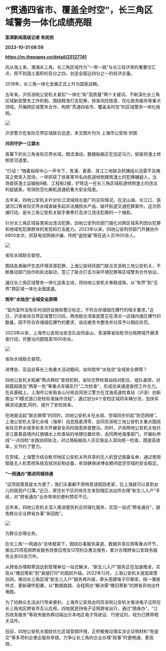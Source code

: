 # “贯通四省市、覆盖全时空”，长三角区域警务一体化成绩亮眼
**澎湃新闻高级记者 朱奕奕**

**2023-10-31 08:59**

**https://m.thepaper.cn/detail/25127741**

风从海上来，潮涌长三角。长三角区域作为“一带一路”与长江经济带的重要交汇点，用不到国土面积的百分之四，创造全国近四分之一的经济总量。

2018年，长三角一体化发展正式上升为国家战略。

五年来，沪苏浙皖公安机关紧扣“一体化”和“高质量”两个关键词，不断深化长三角区域新型警务工作机制，围绕精准打击犯罪、排查风险隐患、优化政务服务等重点领域，开展跨区域警务合作，构筑“贯通四省市、覆盖全时空”的区域警务一体化格局。

![](https://imagecloud.thepaper.cn/thepaper/image/276/355/148.jpg)

沪浙警方在省际交界区域联合巡逻。本文图片均为 上海市公安局 供图

**共同守护一江碧水**

夜幕下的长三角省际交界水域，暗流涌动，数艘船舶正在加足马力，偷偷将渣土倾倒至河道里。

“行动！”随着指挥中心一声令下，青浦、嘉善、吴江三地联合抓捕组以迅雷不及掩耳之势突入现场，一举抓获了徐某等16名向航道倾倒建筑渣土的犯罪嫌疑人，当场查获渣土运输船9艘、工程船2艘，铲除这一在长三角区域航道倾倒渣土的违法利益链条，有效防范化解航道通航重大安全隐患。

五年来，四地公安机关针对长江流域线长面广的实际情况，在淀山湖、长江口、慈湖河口等省际交界水域查破多起非法捕捞水产品、破坏航道交通犯罪案件。这次抓捕行动，是长三角公安机关联手重拳打击涉江违法犯罪的一个缩影。

针对长三角区域各类突出违法犯罪，四地公安刑侦部门强化对跨区域系列团伙犯罪和地域性犯罪群体的发现和打击能力。2023年以来，四地公安刑侦部门开展协作6800余次，抓获电信网络诈骗、传统“盗抢骗”等在逃人员1600余人。

![](https://imagecloud.thepaper.cn/thepaper/image/276/355/150.jpg)

省际水域联合查控。

围绕各类破坏生态环境资源犯罪，上海公安经侦部门联合苏浙皖三地公安机关，不断推动部门协作和执法联动，签订了联合打击污染环境犯罪等区域警务合作协议。

通过长三角区域警务一体化这条主线，将四地公安机关串联成珠，从“有界”到“无界”跨区域一体化全面提速。

**筑牢“水陆空”全域安全屏障**

“室内室外没有任何消防设施和警示标志，不符合存储烟花爆竹的相关要求。”近日，沪浙省际交界区域警灯闪烁，两地联合清查民警正在清点一店铺内烟花爆竹的数量，因不符合存储烟花爆竹的要求，该店被责令整改并对其予以相应处罚。

2023年以来，上海市公安局治安总队会同金山、青浦等省际毗邻分局跨域开展清查行动，共整治问题隐患1600余处。

![](https://imagecloud.thepaper.cn/thepaper/image/276/355/151.png)

省际水域联合查控。

进博会、亚运会等长三角重大活动期间，如何筑牢“水陆空”全域安全屏障？

四地公安机关拓展“两点两检”查控机制，省际交界检查站结对配合、组队查控，对超载超限及“两客一危”等重点车辆实行“二次检查”，形成往来通道查控工作合力。在此基础上，上海市公安局金山分局会同浙江警方在沈海高速检查站（沪浙）创新推出“F1模式道口安检标准操作流程”，通过划分4个安检区域将车辆分流，加快车辆流动速度,同时，提升了安检效率。

在地面设起“联合屏障”的同时，四地公安机关在水域、空域同步织起“防范网络”。上海公安机关深化水域（海岸）动态隐患清零，会同苏浙皖三地公安机关重点围绕省际交界水域多轮多次开展安全风险隐患排查整治。同时，沪浙两地公安机关依托浙江嘉善县境内红旗塘水上检查站的地理位置优势，会同两地海事部门，开展杭申线“一点四检”水路协同执法，对过境船舶及人员实施出入双向统一检查，既提高效率，又节约了警力。

在空域，上海警方结合毗邻地区公安机关所共享的无人机登记报备名单，通过使用智能无人机管控系统及探测反制设备，有效确保进博会期间低空空域的安全稳定。

**“一网通办”推进同城待遇**

“这项政策真是太方便了，我们夫妻都不用特意请假回老家，在上海就可以拿到女儿的居民户口簿。”近日，家住长宁区的徐先生来到辖区派出所办理“新生儿入户”手续，对“跨省通办”业务带来的便利赞叹不已。

近年来，四地公安机关深入推进便民利企同城化服务，实现一站式“跨省通办”，避免群众企业跨省办事“来回跑”。

![](https://imagecloud.thepaper.cn/thepaper/image/276/355/149.jpg)

为群众办理业务。

在长三角“一网通办”总体框架下，围绕办事服务渠道、数据共享应用等重点环节，推出25项高频跨省服务场景应用及12项利企惠企服务，累计办理跨省公安政务服务业务50余万件。

从跨省办理邮寄送达到受理单位一站式解决，“新生儿入户”服务正在加速推进，实现从“缴旧寄新”到“直接打印”的跳跃升级。2022年12月，上海公安机关提高政策协同，推动长三角区域“新生儿入户”服务再升级，牵头搭建电子印章库，统一簿册样式、更新硬件配置，以“数据跑路、全程网办”解决需“缴旧寄新”的跨省异地出件难题。

为了给群众生活出行带来便利，上海市公安局会同苏浙皖公安机关推进电子证照在长三角地区跨省市互认应用，四地居民持电子证照跨省出行，通过“随身办”、“江苏政务服务”等政务服务移动端出示本地区电子驾驶证、行驶证的，视为已携带相关证件。

目前，四地公安机关围绕优化区域营商环境，正积极推动落实涉企证明材料“免提交”等多项利企便企服务举措，力争让长三角的企业办理“政事”时更畅通、更高效。